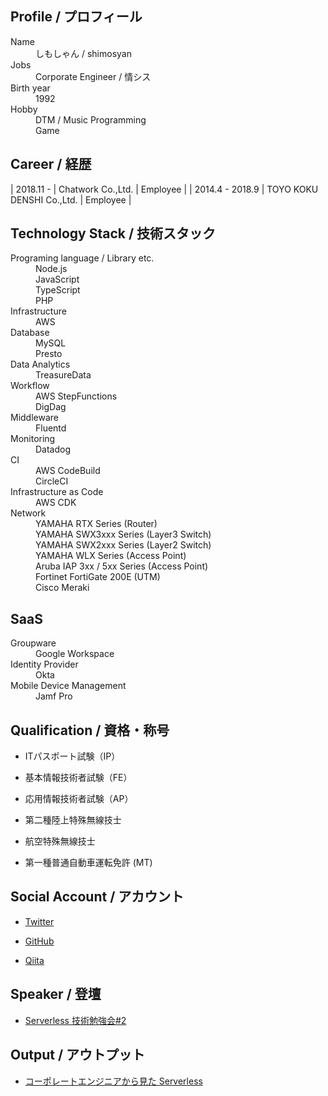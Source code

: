 <!-- markdownlint-disable MD033 MD041-->
## Profile / プロフィール

<dl>
<dt>Name</dt>
<dd>しもしゃん / shimosyan</dd>
<dt>Jobs</dt>
<dd>Corporate Engineer / 情シス</dd>
<dt>Birth year</dt>
<dd>1992</dd>
<dt>Hobby</dt>
<dd>DTM / Music Programming</dd>
<dd>Game</dd>
</dl>

## Career / 経歴

<!-- cspell: disable-->

| 2018.11 -       | Chatwork Co.,Ltd.         | Employee  |
| 2014.4 - 2018.9 | TOYO KOKU DENSHI Co.,Ltd. | Employee  |

## Technology Stack / 技術スタック

<dl>
<dt>Programing language / Library etc.</dt>
<dd>Node.js</dd>
<dd>JavaScript</dd>
<dd>TypeScript</dd>
<dd>PHP</dd>
<dt>Infrastructure</dt>
<dd>AWS</dd>
<dt>Database</dt>
<dd>MySQL</dd>
<dd>Presto</dd>
<dt>Data Analytics</dt>
<dd>TreasureData</dd>
<dt>Workflow</dt>
<dd>AWS StepFunctions</dd>
<dd>DigDag</dd>
<dt>Middleware</dt>
<dd>Fluentd</dd>
<dt>Monitoring</dt>
<dd>Datadog</dd>
<dt>CI</dt>
<dd>AWS CodeBuild</dd>
<dd>CircleCI</dd>
<dt>Infrastructure as Code</dt>
<dd>AWS CDK</dd>
<dt>Network</dt>
<dd>YAMAHA RTX Series (Router)</dd>
<dd>YAMAHA SWX3xxx Series (Layer3 Switch)</dd>
<dd>YAMAHA SWX2xxx Series (Layer2 Switch)</dd>
<dd>YAMAHA WLX Series (Access Point)</dd>
<dd>Aruba IAP 3xx / 5xx Series (Access Point)</dd>
<dd>Fortinet FortiGate 200E (UTM)</dd>
<dd>Cisco Meraki</dd>
</dl>

## SaaS

<dl>
<dt>Groupware</dt>
<dd>Google Workspace</dd>
<dt>Identity Provider</dt>
<dd>Okta</dd>
<dt>Mobile Device Management</dt>
<dd>Jamf Pro</dd>
</dl>
<!-- cspell: enable-->

## Qualification / 資格・称号

* ITパスポート試験（IP）
* 基本情報技術者試験（FE）
* 応用情報技術者試験（AP）

* 第二種陸上特殊無線技士
* 航空特殊無線技士

* 第一種普通自動車運転免許 (MT)

## Social Account / アカウント

* [Twitter](https://twitter.com/shimosyan)

* [GitHub](https://github.com/shimosyan)
* [Qiita](https://qiita.com/shimosyan) <!-- cspell: disable-line-->

## Speaker / 登壇

* [Serverless 技術勉強会#2](https://techplay.jp/event/764308)

## Output / アウトプット

* [コーポレートエンジニアから見た Serverless](https://speakerdeck.com/shimosyan/serverlessji-shu-mian-qiang-hui-number-2-chatworkdeng-tan-zi-liao)
